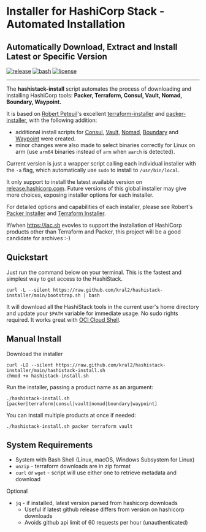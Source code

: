 # Installer for HashiCorp Stack - Automated Installation

## Automatically Download, Extract and Install Latest or Specific Version

[![release](https://img.shields.io/github/v/release/kral2/hashistack-installer?colorB=2067b8)](https://github.com/kral2/hashistack-installer)
[![bash](https://img.shields.io/badge/language-bash-89e051.svg?style=flat-square)](https://github.com/kral2/hashistack-installer)
[![license](https://img.shields.io/github/license/kral2/hashistack-installer?colorB=2067b8)](https://github.com/kral2/hashistack-installer)

---

The **hashistack-install** script automates the process of downloading and installing HashiCorp tools: **Packer, Terraform, Consul, Vault, Nomad, Boundary, Waypoint.**

It is based on [Robert Peteuil](https://github.com/robertpeteuil)'s excellent [terraform-installer](https://github.com/robertpeteuil/terraform-installer) and [packer-installer](https://github.com/robertpeteuil/packer-installer), with the following addition:

- additional install scripts for [Consul](https://www.consul.io/), [Vault](https://www.vaultproject.io/), [Nomad](https://www.nomadproject.io/), [Boundary](https://www.boundaryproject.io/) and [Waypoint](https://www.waypointproject.io/) were created.
- minor changes were also made to select binaries correctly for Linux on arm (use `arm64` binaries instead of `arm` when `aarch` is detected).

Current version is just a wrapper script calling each individual installer with the `-a` flag, which automatically use `sudo` to install to `/usr/bin/local`.

It only support to install the latest available version on [release.hashicorp.com](https://releases.hashicorp.com/). Future versions of this global installer may give more choices, exposing installer options for each installer.

For detailed options and capabilities of each installer, please see Robert's [Packer Installer](https://github.com/robertpeteuil/packer-installer) and [Terraform Installer](https://github.com/robertpeteuil/terraform-installer).

If/when https://iac.sh evovles to support the installation of HashiCorp products other than Terraform and Packer, this project will be a good candidate for archives :-)

## Quickstart

Just run the command below on your terminal. This is the fastest and simplest way to get access to the HashiStack.

``` shell
curl -L --silent https://raw.github.com/kral2/hashistack-installer/main/bootstrap.sh | bash
```

It will download all the HashiStack tools in the current user's home directory and update your `$PATH` variable for immediate usage. No sudo rights required. It works great with [OCI Cloud Shell](https://docs.oracle.com/en-us/iaas/Content/API/Concepts/cloudshellintro.htm).

## Manual Install

Download the installer

``` shell
curl -LO --silent https://raw.github.com/kral2/hashistack-installer/main/hashistack-install.sh
chmod +x hashistack-install.sh
```

Run the installer, passing a product name as an argument:

``` shell
./hashistack-install.sh [packer|terraform|consul|vault|nomad|boundary|waypoint]
```

You can install multiple products at once if needed:

``` shell
./hashistack-install.sh packer terraform vault
```

## System Requirements

- System with Bash Shell (Linux, macOS, Windows Subsystem for Linux)
- `unzip` - terraform downloads are in zip format
- `curl` or `wget` - script will use either one to retrieve metadata and download

Optional

- `jq` - if installed, latest version parsed from hashicorp downloads
  - Useful if latest github release differs from version on hashicorp downloads
  - Avoids github api limit of 60 requests per hour (unauthenticated)
